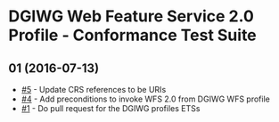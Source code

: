 # DGIWG Web Feature Service 2.0 Profile - Conformance Test Suite

## 01 (2016-07-13)
- [#5](https://github.com/opengeospatial/ets-dgiwg/issues/5) - Update CRS references to be URIs
- [#4](https://github.com/opengeospatial/ets-dgiwg/issues/4) - Add preconditions to invoke WFS 2.0 from DGIWG WFS profile
- [#1](https://github.com/opengeospatial/ets-dgiwg/issues/1) - Do pull request for the DGIWG profiles ETSs